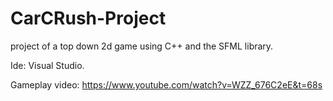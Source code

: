 # CarCRush-Project
project of a top down 2d game using C++ and the SFML  library.

Ide: Visual Studio.

Gameplay video:
https://www.youtube.com/watch?v=WZZ_676C2eE&t=68s
